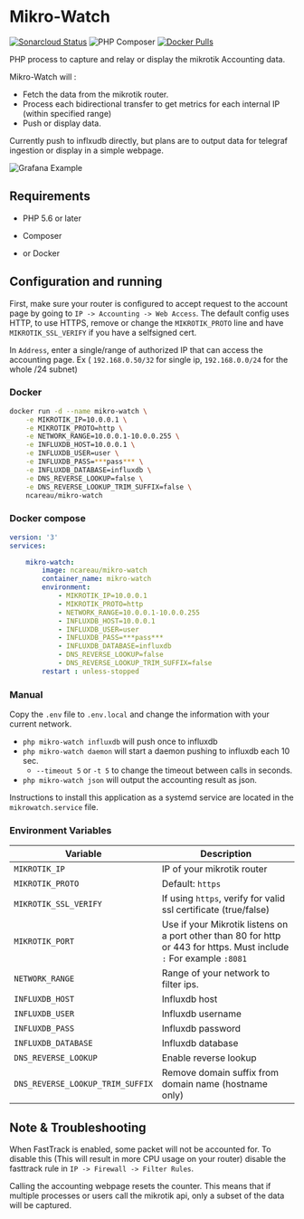 # Mikro-Watch

 [![Sonarcloud Status](https://sonarcloud.io/api/project_badges/measure?project=ncareau_mikro-watch&metric=alert_status)](https://sonarcloud.io/dashboard?id=ncareau_mikro-watch) ![PHP Composer](https://github.com/ncareau/Mikro-Watch/workflows/PHP%20Composer/badge.svg?branch=master) [![Docker Pulls](https://img.shields.io/docker/pulls/ncareau/mikro-watch)](https://hub.docker.com/r/ncareau/mikro-watch)

PHP process to capture and relay or display the mikrotik Accounting data.

Mikro-Watch will : 

- Fetch the data from the mikrotik router.
- Process each bidirectional transfer to get metrics for each internal IP (within specified range)
- Push or display data. 

Currently push to inflxudb directly, but plans are to output data for telegraf ingestion or display in a simple webpage.

![Grafana Example](https://github.com/ncareau/mikro-watch/raw/master/demo/panel.PNG)

## Requirements
    
- PHP 5.6 or later
- Composer


- or Docker

## Configuration and running

First, make sure your router is configured to accept request to the account page by going to `IP -> Accounting -> Web Access`. The default config uses HTTP, to use HTTPS, remove or change the `MIKROTIK_PROTO` line and have `MIKROTIK_SSL_VERIFY` if you have a selfsigned cert. 

In `Address`, enter a single/range of authorized IP that can access the accounting page. Ex ( `192.168.0.50/32` for single ip, `192.168.0.0/24` for the whole /24 subnet)

### Docker

```bash
docker run -d --name mikro-watch \
    -e MIKROTIK_IP=10.0.0.1 \
    -e MIKROTIK_PROTO=http \
    -e NETWORK_RANGE=10.0.0.1-10.0.0.255 \
    -e INFLUXDB_HOST=10.0.0.1 \
    -e INFLUXDB_USER=user \
    -e INFLUXDB_PASS=***pass*** \
    -e INFLUXDB_DATABASE=influxdb \
    -e DNS_REVERSE_LOOKUP=false \
    -e DNS_REVERSE_LOOKUP_TRIM_SUFFIX=false \
    ncareau/mikro-watch
```

### Docker compose

```yaml
version: '3'
services:

    mikro-watch:
        image: ncareau/mikro-watch
        container_name: mikro-watch
        environment:
            - MIKROTIK_IP=10.0.0.1
            - MIKROTIK_PROTO=http
            - NETWORK_RANGE=10.0.0.1-10.0.0.255
            - INFLUXDB_HOST=10.0.0.1
            - INFLUXDB_USER=user
            - INFLUXDB_PASS=***pass***
            - INFLUXDB_DATABASE=influxdb
            - DNS_REVERSE_LOOKUP=false
            - DNS_REVERSE_LOOKUP_TRIM_SUFFIX=false
        restart : unless-stopped 
```
 
### Manual

Copy the `.env` file to `.env.local` and change the information with your current network.

- `php mikro-watch influxdb` will push once to influxdb
- `php mikro-watch daemon` will start a daemon pushing to influxdb each 10 sec. 
  - `--timeout 5` or `-t 5` to change the timeout between calls in seconds. 
- `php mikro-watch json` will output the accounting result as json.  

Instructions to install this application as a systemd service are located in the `mikrowatch.service` file.

### Environment Variables

| Variable | Description |
| --- | --- |
| `MIKROTIK_IP` | IP of your mikrotik router |
| `MIKROTIK_PROTO` | Default: `https` |
| `MIKROTIK_SSL_VERIFY` | If using `https`, verify for valid ssl certificate (true/false) |
| `MIKROTIK_PORT` | Use if your Mikrotik listens on a port other than 80 for http or 443 for https. Must include `:` For example `:8081` |
| `NETWORK_RANGE` | Range of your network to filter ips. |
| `INFLUXDB_HOST` | Influxdb host |
| `INFLUXDB_USER` | Influxdb username |
| `INFLUXDB_PASS` | Influxdb password |
| `INFLUXDB_DATABASE` | Influxdb database |
| `DNS_REVERSE_LOOKUP` | Enable reverse lookup |
| `DNS_REVERSE_LOOKUP_TRIM_SUFFIX` | Remove domain suffix from domain name (hostname only) |


## Note & Troubleshooting

When FastTrack is enabled, some packet will not be accounted for. To disable this (This will result in more CPU usage on your router) disable the fasttrack rule in `IP -> Firewall -> Filter Rules`. 

Calling the accounting webpage resets the counter. This means that if multiple processes or users call the mikrotik api, only a subset of the data will be captured.
